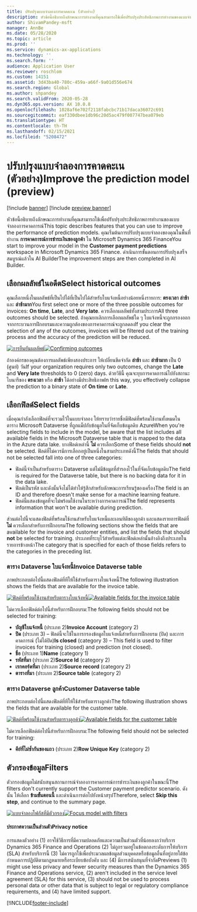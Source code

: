 ```yaml
---
title: ปรับปรุงแบบจำลองการคาดคะเน (ตัวอย่าง)
description: หัวข้อนี้อธิบายถึงลักษณะการทำงานที่คุณสามารถใช้เพื่อปรับปรุงประสิทธิภาพการทำงานของแบบจำลองการคาดการณ์
author: ShivamPandey-msft
manager: AnnBe
ms.date: 05/28/2020
ms.topic: article
ms.prod: ''
ms.service: dynamics-ax-applications
ms.technology: ''
ms.search.form: ''
audience: Application User
ms.reviewer: roschlom
ms.custom: 14151
ms.assetid: 3d43ba40-780c-459a-a66f-9a01d556e674
ms.search.region: Global
ms.author: shpandey
ms.search.validFrom: 2020-05-28
ms.dyn365.ops.version: AX 10.0.8
ms.openlocfilehash: 1028af6e702f2118fabcbc71b17daca36072c691
ms.sourcegitcommit: eaf330dbee1db96c20d5ac479f007747bea079eb
ms.translationtype: HT
ms.contentlocale: th-TH
ms.lasthandoff: 02/15/2021
ms.locfileid: "5208472"
---
```

# <a name="improve-the-prediction-model-preview"></a><span data-ttu-id="5fca2-103">ปรับปรุงแบบจำลองการคาดคะเน (ตัวอย่าง)</span><span class="sxs-lookup"><span data-stu-id="5fca2-103">Improve the prediction model (preview)</span></span>

[!include [banner](../includes/banner.md)]
[!include [preview banner](../includes/preview-banner.md)]

<span data-ttu-id="5fca2-104">หัวข้อนี้อธิบายถึงลักษณะการทำงานที่คุณสามารถใช้เพื่อปรับปรุงประสิทธิภาพการทำงานของแบบจำลองการคาดการณ์</span><span class="sxs-lookup"><span data-stu-id="5fca2-104">This topic describes features that you can use to improve the performance of prediction models.</span></span> <span data-ttu-id="5fca2-105">คุณเริ่มต้นการปรับปรุงแบบจำลองของคุณในพื้นที่ทำงาน **การคาดการณ์การชำระเงินของลูกค้า** ใน Microsoft Dynamics 365 Finance</span><span class="sxs-lookup"><span data-stu-id="5fca2-105">You start to improve your model in the **Customer payment predictions** workspace in Microsoft Dynamics 365 Finance.</span></span> <span data-ttu-id="5fca2-106">ดำเนินการขั้นตอนการปรับปรุงเสร็จสมบูรณ์แล้วใน AI Builder</span><span class="sxs-lookup"><span data-stu-id="5fca2-106">The improvement steps are then completed in AI Builder.</span></span>

## <a name="select-historical-outcomes"></a><span data-ttu-id="5fca2-107">เลือกผลลัพธ์ในอดีต</span><span class="sxs-lookup"><span data-stu-id="5fca2-107">Select historical outcomes</span></span>

<span data-ttu-id="5fca2-108">คุณเลือกหนึ่งในผลลัพธ์ที่เป็นไปได้ที่เป็นไปได้สำหรับใบแจ้งหนี้อย่างน้อยหนึ่งรายการ: **ตรงเวลา** **ล่าช้า** และ **ล่าช้ามาก**</span><span class="sxs-lookup"><span data-stu-id="5fca2-108">You first select one or more of the three possible outcomes for invoices: **On time**, **Late**, and **Very late**.</span></span> <span data-ttu-id="5fca2-109">ควรเลือกผลลัพธ์ทั้งสามประการ</span><span class="sxs-lookup"><span data-stu-id="5fca2-109">All three outcomes should be selected.</span></span> <span data-ttu-id="5fca2-110">ถ้าคุณยกเลิกการเลือกผลลัพธ์ใด ๆ ใบแจ้งหนี้จะถูกกรองออกจากกระบวนการฝึกอบรมและความถูกต้องของการคาดการณ์จะถูกลดลง</span><span class="sxs-lookup"><span data-stu-id="5fca2-110">If you clear the selection of any of the outcomes, invoices will be filtered out of the training process and the accuracy of the prediction will be reduced.</span></span>

<span data-ttu-id="5fca2-111">[![การยืนยันผลลัพธ์](./media/confirm-3-outcomes.png)](./media/confirm-3-outcomes.png)</span><span class="sxs-lookup"><span data-stu-id="5fca2-111">[![Confirming outcomes](./media/confirm-3-outcomes.png)](./media/confirm-3-outcomes.png)</span></span>

<span data-ttu-id="5fca2-112">ถ้าองค์กรของคุณต้องการผลลัพธ์เพียงสองประการ ให้เปลี่ยนขีดจำกัด **ล่าช้า** และ **ล่าช้ามาก** เป็น 0 (ศูนย์) วัน</span><span class="sxs-lookup"><span data-stu-id="5fca2-112">If your organization requires only two outcomes, change the **Late** and **Very late** thresholds to 0 (zero) days.</span></span> <span data-ttu-id="5fca2-113">ด้วยวิธีนี้ คุณจะยุบการคาดการณ์ไปยังสถานะไบนารีของ **ตรงเวลา** หรือ **ล่าช้า** ได้อย่างมีประสิทธิภาพ</span><span class="sxs-lookup"><span data-stu-id="5fca2-113">In this way, you effectively collapse the prediction to a binary state of **On time** or **Late**.</span></span>

## <a name="select-fields"></a><span data-ttu-id="5fca2-114">เลือกฟิลด์</span><span class="sxs-lookup"><span data-stu-id="5fca2-114">Select fields</span></span>

<span data-ttu-id="5fca2-115">เมื่อคุณกำลังเลือกฟิลด์ที่จะรวมไว้ในแบบจำลอง ให้ทราบว่ารายชื่อมีฟิลด์ที่พร้อมใช้งานทั้งหมดในตาราง Microsoft Dataverse ที่ถูกแม็ปกับข้อมูลในที่จัดเก็บข้อมูลดิบ Azure</span><span class="sxs-lookup"><span data-stu-id="5fca2-115">When you're selecting fields to include in the model, be aware that the list includes all available fields in the Microsoft Dataverse table that is mapped to the data in the Azure data lake.</span></span> <span data-ttu-id="5fca2-116">บางฟิลด์เหล่านี้ **ไม่** ควรเลือก</span><span class="sxs-lookup"><span data-stu-id="5fca2-116">Some of these fields should **not** be selected.</span></span> <span data-ttu-id="5fca2-117">ฟิลด์ที่ไม่ควรมีการเลือกอยู่เป็นหนึ่งในสามประเภทดังนี้</span><span class="sxs-lookup"><span data-stu-id="5fca2-117">The fields that should not be selected fall into one of three categories:</span></span>

- <span data-ttu-id="5fca2-118">ฟิลด์นี้จำเป็นสำหรับตาราง Dataverse แต่ไม่มีข้อมูลที่สำรองไว้ในที่จัดเก็บข้อมูลดิบ</span><span class="sxs-lookup"><span data-stu-id="5fca2-118">The field is required for the Dataverse table, but there is no backing data for it in the data lake.</span></span>
- <span data-ttu-id="5fca2-119">ฟิลด์เป็นรหัส และดังนั้นจึงไม่ได้ทำให้รู้สึกสำหรับลักษณะการเรียนรู้ของเครื่อง</span><span class="sxs-lookup"><span data-stu-id="5fca2-119">The field is an ID and therefore doesn't make sense for a machine learning feature.</span></span>
- <span data-ttu-id="5fca2-120">ฟิลด์นี้แสดงข้อมูลที่จะไม่พร้อมใช้งานในระหว่างการคาดการณ์</span><span class="sxs-lookup"><span data-stu-id="5fca2-120">The field represents information that won't be available during prediction.</span></span>

<span data-ttu-id="5fca2-121">ส่วนต่อไปนี้จะแสดงฟิลด์ที่พร้อมใช้งานสำหรับใบแจ้งหนี้และเอนทิตีของลูกค้า และแสดงรายการฟิลด์ที่ **ไม่** ควรเลือกสำหรับการฝึกอบรม</span><span class="sxs-lookup"><span data-stu-id="5fca2-121">The following sections show the fields that are available for the invoice and customer entities, and list the fields that should **not** be selected for training.</span></span> <span data-ttu-id="5fca2-122">ประเภทที่ระบุไว้สำหรับแต่ละฟิลด์เหล่านั้นอ้างอิงถึงประเภทในรายการข้างหน้า</span><span class="sxs-lookup"><span data-stu-id="5fca2-122">The category that is specified for each of those fields refers to the categories in the preceding list.</span></span>
 
### <a name="invoice-dataverse-table"></a><span data-ttu-id="5fca2-123">ตาราง Dataverse ใบแจ้งหนี้</span><span class="sxs-lookup"><span data-stu-id="5fca2-123">Invoice Dataverse table</span></span>

<span data-ttu-id="5fca2-124">ภาพประกอบต่อไปนี้แสดงฟิลด์ที่ทีให้ใช้สำหรับตารางใบแจ้งหนี้</span><span class="sxs-lookup"><span data-stu-id="5fca2-124">The following illustration shows the fields that are available for the invoice table.</span></span>

<span data-ttu-id="5fca2-125">[![ฟิลด์ที่พร้อมใช้งานสำหรับตารางใบแจ้งหนี้](./media/available-fields.png)](./media/available-fields.png)</span><span class="sxs-lookup"><span data-stu-id="5fca2-125">[![Available fields for the invoice table](./media/available-fields.png)](./media/available-fields.png)</span></span>

<span data-ttu-id="5fca2-126">ไม่ควรเลือกฟิลด์ต่อไปนี้สำหรับการฝึกอบรม:</span><span class="sxs-lookup"><span data-stu-id="5fca2-126">The following fields should not be selected for training:</span></span>

- <span data-ttu-id="5fca2-127">**บัญชีใบแจ้งหนี้** (ประเภท 2)</span><span class="sxs-lookup"><span data-stu-id="5fca2-127">**Invoice Account** (category 2)</span></span>
- <span data-ttu-id="5fca2-128">**ปิด** (ประเภท 3) – ฟิลด์นี้จะใช้ในการกรองข้อมูลใบแจ้งหนี้สำหรับการฝึกอบรม (ปิด) และการคาดการณ์ (ไม่ได้ปิด)</span><span class="sxs-lookup"><span data-stu-id="5fca2-128">**Is closed** (category 3) – This field is used to filter invoices for training (closed) and prediction (not closed).</span></span>
- <span data-ttu-id="5fca2-129">**ชื่อ** (ประเภท 1)</span><span class="sxs-lookup"><span data-stu-id="5fca2-129">**Name** (category 1)</span></span>
- <span data-ttu-id="5fca2-130">**รหัสที่มา** (ประเภท 2)</span><span class="sxs-lookup"><span data-stu-id="5fca2-130">**Source Id** (category 2)</span></span>
- <span data-ttu-id="5fca2-131">**เรกคอร์ดที่มา** (ประเภท 2)</span><span class="sxs-lookup"><span data-stu-id="5fca2-131">**Source record** (category 2)</span></span>
- <span data-ttu-id="5fca2-132">**ตารางที่มา** (ประเภท 2)</span><span class="sxs-lookup"><span data-stu-id="5fca2-132">**Source table** (category 2)</span></span>

### <a name="customer-dataverse-table"></a><span data-ttu-id="5fca2-133">ตาราง Dataverse ลูกค้า</span><span class="sxs-lookup"><span data-stu-id="5fca2-133">Customer Dataverse table</span></span>

<span data-ttu-id="5fca2-134">ภาพประกอบต่อไปนี้แสดงฟิลด์ที่ทีให้ใช้สำหรับตารางลูกค้า</span><span class="sxs-lookup"><span data-stu-id="5fca2-134">The following illustration shows the fields that are available for the customer table.</span></span>

<span data-ttu-id="5fca2-135">[![ฟิลด์ที่พร้อมใช้งานสำหรับตารางลูกค้า](./media/related-entities.png)](./media/related-entities.png)</span><span class="sxs-lookup"><span data-stu-id="5fca2-135">[![Available fields for the customer table](./media/related-entities.png)](./media/related-entities.png)</span></span>

<span data-ttu-id="5fca2-136">ไม่ควรเลือกฟิลด์ต่อไปนี้สำหรับการฝึกอบรม:</span><span class="sxs-lookup"><span data-stu-id="5fca2-136">The following field should not be selected for training:</span></span>

- <span data-ttu-id="5fca2-137">**คีย์ที่ไม่ซ้ำกันของแถว** (ประเภท 2)</span><span class="sxs-lookup"><span data-stu-id="5fca2-137">**Row Unique Key** (category 2)</span></span>

## <a name="filters"></a><span data-ttu-id="5fca2-138">ตัวกรองข้อมูล</span><span class="sxs-lookup"><span data-stu-id="5fca2-138">Filters</span></span>

<span data-ttu-id="5fca2-139">ตัวกรองข้อมูลไม่สนับสนุนสถานการณ์จำลองการคาดการณ์การชำระเงินของลูกค้าในขณะนี้</span><span class="sxs-lookup"><span data-stu-id="5fca2-139">The filters don't currently support the Customer payment predictor scenario.</span></span> <span data-ttu-id="5fca2-140">ดังนั้น ให้เลือก **ข้ามขั้นตอนนี้** และดำเนินการต่อไปยังหน้าสรุป</span><span class="sxs-lookup"><span data-stu-id="5fca2-140">Therefore, select **Skip this step**, and continue to the summary page.</span></span>

<span data-ttu-id="5fca2-141">[![แบบจำลองโฟกัสที่มีตัวกรอง](./media/focus-model-with-filters.png)](./media/focus-model-with-filters.png)</span><span class="sxs-lookup"><span data-stu-id="5fca2-141">[![Focus model with filters](./media/focus-model-with-filters.png)](./media/focus-model-with-filters.png)</span></span>

#### <a name="privacy-notice"></a><span data-ttu-id="5fca2-142">ประกาศความเป็นส่วนตัว</span><span class="sxs-lookup"><span data-stu-id="5fca2-142">Privacy notice</span></span>
<span data-ttu-id="5fca2-143">การแสดงตัวอย่าง (1) อาจใช้วิธีการที่มีความปลอดภัยและความเป็นส่วนตัวที่น้อยลงกว่าบริการ Dynamics 365 Finance and Operations (2) ไม่ถูกรวมอยู่ในข้อตกลงระดับการให้บริการ (SLA) สำหรับบริการนี้ (3) ไม่ควรถูกใช้เพื่อประมวลผลข้อมูลส่วนบุคคลหรือข้อมูลอื่นที่อยู่ภายใต้ข้อกำหนดการปฏิบัติตามกฎหมายหรือระเบียบข้อบังคับ และ (4) มีการสนับสนุนที่จำกัด</span><span class="sxs-lookup"><span data-stu-id="5fca2-143">Previews (1) might use less privacy and fewer security measures than the Dynamics 365 Finance and Operations service, (2) aren't included in the service level agreement (SLA) for this service, (3) should not be used to process personal data or other data that is subject to legal or regulatory compliance requirements, and (4) have limited support.</span></span>


[!INCLUDE[footer-include](../../includes/footer-banner.md)]